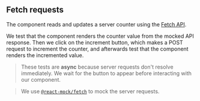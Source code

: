 ## Fetch requests

The component reads and updates a server counter using the [Fetch API](https://developer.mozilla.org/en-US/docs/Web/API/Fetch_API).

We test that the component renders the counter value from the mocked API response. Then we click on the increment button, which makes a POST request to increment the counter, and afterwards test that the component renders the incremented value.

> These tests are **async** because server requests don't resolve immediately. We wait for the button to appear before interacting with our component.

> We use [`@react-mock/fetch`](https://github.com/skidding/react-mock/tree/master/packages/fetch) to mock the server requests.
